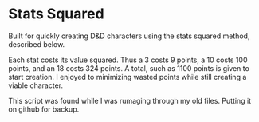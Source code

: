 # Stats Squared


Built for quickly creating D&D characters using the stats squared method, described below.

Each stat costs its value squared. Thus a 3 costs 9 points, a 10 costs 100 points, and an 18 costs 324 points. A total, such as 1100 points is given to start creation. I enjoyed to minimizing wasted points while still creating a viable character.

This script was found while I was rumaging through my old files. Putting it on github for backup. 






